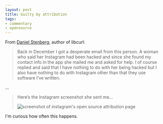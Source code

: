 ```yaml
---
layout: post
title: Guilty by attribution
tags:
- commentary
- opensource
---
```


From [Daniel Stenberg](http://daniel.haxx.se/blog/2016/01/19/subject-urgent-warning/), author of libcurl:

> Back in December I got a desperate email from this person. A woman who said her Instagram had been hacked and since she found my contact info in the app she mailed me and asked for help. I of course replied and said that I have nothing to do with her being hacked but I also have nothing to do with Instagram other than that they use software I’ve written.

…

> Here’s the Instagram screenshot she sent me…
>
> <img alt="screenshot of instagram's open source attribution page" src="http://daniel.haxx.se/blog/wp-content/uploads/2016/01/IMG_2156.jpg" style="max-width: 667px">

I'm curious how often this happens.